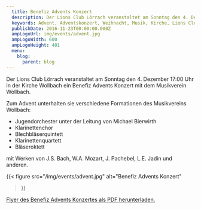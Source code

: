 ```yaml
---
  title: Benefiz Advents Konzert
  description: Der Lions Club Lörrach veranstaltet am Sonntag den 4. Dezember in der Kirche Wollbach ein Benefiz Advents Konzert mit dem Musikverein Wollbach
  keywords: Advent, Adventskonzert, Weihnacht, Musik, Kirche, Lions Club
  publishDate: 2016-11-23T00:00:00.000Z
  ampLogoUrl: img/events/advent.jpg
  ampLogoWidth: 600
  ampLogoHeight: 401
  menu:
    blog:
      parent: blog
---
```


Der Lions Club Lörrach veranstaltet am Sonntag den 4. Dezember 17:00 Uhr in
der Kirche Wollbach ein Benefiz Advents Konzert mit dem Musikverein
Wollbach.

Zum Advent unterhalten sie verschiedene Formationen des Musikvereins
Wollbach:
- Jugendorchester unter der Leitung von Michael Bierwirth
- Klarinettenchor
- Blechbläserquintett
- Klarinettenquartett
- Bläseroktett

mit Werken von J.S. Bach, W.A. Mozart, J. Pachebel, L.E. Jadin und anderen.

{{< figure src="/img/events/advent.jpg"
           alt="Benefiz Advents Konzert"
>}}

[Flyer des Benefiz Advents Konzertes als PDF herunterladen.](/files/flyer/16_adventskonzert.pdf)
